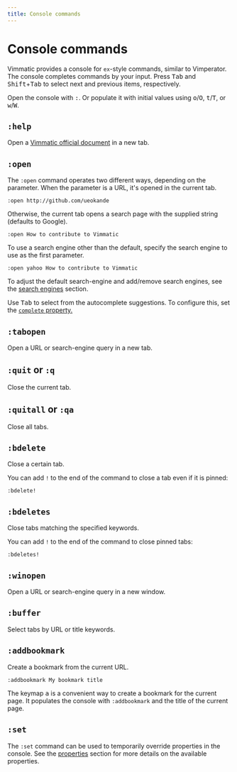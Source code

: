 ```yaml
---
title: Console commands
---
```


# Console commands

Vimmatic provides a console for `ex`-style commands, similar to Vimperator.
The console completes commands by your input.  Press <kbd>Tab</kbd> and <kbd>
Shift</kbd>+<kbd>Tab</kbd> to select next and previous items, respectively.

Open the console with <kbd>:</kbd>. Or populate it with initial values using
<kbd>o</kbd>/<kbd>O</kbd>, <kbd>t</kbd>/<kbd>T</kbd>, or
<kbd>w</kbd>/<kbd>W</kbd>.

## `:help`

Open a [Vimmatic official document](https://ueokande.github.io/vimmatic/) in a new tab.

## `:open`

The `:open` command operates two different ways, depending on the parameter.
When the parameter is a URL, it's opened in the current tab.

```
:open http://github.com/ueokande
```

Otherwise, the current tab opens a search page with the supplied string (defaults to Google).

```
:open How to contribute to Vimmatic
```

To use a search engine other than the default, specify the search engine to use as the first parameter.

```
:open yahoo How to contribute to Vimmatic
```

To adjust the default search-engine and add/remove search engines, see the [search engines](./search_engines) section.

Use <kbd>Tab</kbd> to select from the autocomplete suggestions. To configure this, set the [`complete` property.](./properties#complete)

## `:tabopen`

Open a URL or search-engine query in a new tab.

## `:quit` or `:q`

Close the current tab.

## `:quitall` or `:qa`

Close all tabs.

## `:bdelete`

Close a certain tab.

You can add `!` to the end of the command to close a tab even if it is pinned:

```
:bdelete!
```

## `:bdeletes`

Close tabs matching the specified keywords.

You can add `!` to the end of the command to close pinned tabs:

```
:bdeletes!
```

## `:winopen`

Open a URL or search-engine query in a new window.

## `:buffer`

Select tabs by URL or title keywords.

## `:addbookmark`

Create a bookmark from the current URL.

```
:addbookmark My bookmark title
```

The keymap <kbd>a</kbd> is a convenient way to create a bookmark for the
current page. It populates the console with `:addbookmark` and the title of
the current page.

## `:set`

The `:set` command can be used to temporarily override properties in the
console. See the [properties](./properties) section for more details on
the available properties.
